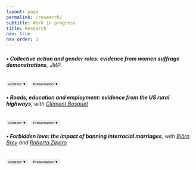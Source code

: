 ```yaml
---
layout: page
permalink: /research/
subtitle: Work in progress
title: Research
nav: true
nav_order: 3
---
```


###### **• Collective action and gender roles: evidence from women suffrage demonstrations**, JMP.
<button onclick="toggleAbstract('abstract1')" style="padding: 2px 5px; font-size: 0.7em; border: none !important; outline: none !important;">Abstract <span class="arrow" style="font-size: inherit;">▼</span></button>
<button onclick="togglePresentation('presentation1')" style="padding: 2px 5px; font-size: 0.7em; margin-left: 5px; border: none; outline: none;">Presentation <span class="arrow">▼</span></button>
<div id="abstract1" style="display: none;">
    <p style="font-size: 0.85em; text-align: justify;"> Can collective action drive transformations in social roles and attitudes? ... </p>
</div>
<div id="presentation1" style="display: none;">
    <p style="font-size: 0.85em; text-align: justify;"> IMERA-AMSE Workshop in Gender inequalities (Marseille, France), ... </p>
</div>

###### **• Roads, education and employment: evidence from the US rural highways**, with [Clément Bosquet](https://sites.google.com/site/clementbosquet/)

<button onclick="toggleAbstract('abstract2')" style="padding: 2px 5px; font-size: 0.7em; border: none; outline: none;">Abstract <span class="arrow" style="font-size: inherit;">▼</span></button>
<button onclick="togglePresentation('presentation2')" style="padding: 2px 5px; font-size: 0.7em; margin-left: 5px; border: none; outline: none;">Presentation <span class="arrow">▼</span></button>
<div id="abstract2" style="display: none;">
    <p style="font-size: 0.85em; text-align: justify;"> We study education and employment responses of teenagers to changes in local economic opportunities ... </p>
</div>
<div id="presentation2" style="display: none;">
    <p style="font-size: 0.85em; text-align: justify;"> RES & SES Annual Conference (Glasgow, Scottland), ... </p>
</div>

###### **• Forbidden love: the impact of banning interracial marriages**, with [Björn Brey](https://sites.google.com/view/bjoernbrey/home) and [Roberta Ziparo](https://sites.google.com/site/rziparo/)

<button onclick="toggleAbstract('abstract3')" style="padding: 2px 5px; font-size: 0.7em; border: none; outline: none;">Abstract <span class="arrow" style="font-size: inherit;">▼</span></button>
<button onclick="togglePresentation('presentation3')" style="padding: 2px 5px; font-size: 0.7em; margin-left: 5px; border: none; outline: none;">Presentation <span class="arrow">▼</span></button>
<div id="abstract3" style="display: none;">
    <p style="font-size: 0.85em; text-align: justify;"> The majority of US states enacted miscegenation laws (racial mixing) at varying points ... </p>
</div>
<div id="presentation3" style="display: none;">
    <p style="font-size: 0.85em; text-align: justify;"> EHA 2022 (La Crosse WI, USA), AMSE PhD Seminar 2022 (Marseille, France) ... </p>
</div>

<script>
function toggleAbstract(abstractId) {
    var abstract = document.getElementById(abstractId);
    var arrow = abstract.previousElementSibling.querySelector('.arrow');
    if (abstract.style.display === "none") {
        abstract.style.display = "block";
        arrow.innerHTML = "▲"; // Change to up arrow when visible
    } else {
        abstract.style.display = "none";
        arrow.innerHTML = "▼"; // Change back to down arrow when hidden
    }
}

function togglePresentation(presentationId) {
    var presentation = document.getElementById(presentationId);
    var arrow = presentation.previousElementSibling.querySelector('.arrow');
    if (presentation.style.display === "none") {
        presentation.style.display = "block";
        arrow.innerHTML = "▲"; // Change to up arrow when visible
    } else {
        presentation.style.display = "none";
        arrow.innerHTML = "▼"; // Change back to down arrow when hidden
    }
}
</script>

